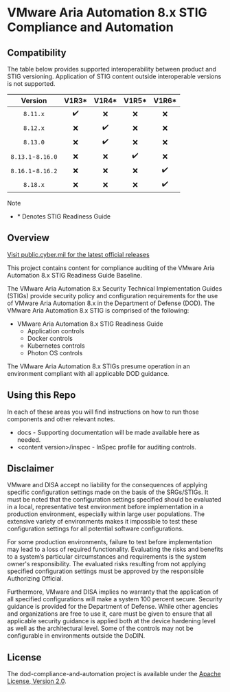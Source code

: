# VMware Aria Automation 8.x STIG Compliance and Automation

## Compatibility
The table below provides supported interoperability between product and STIG versioning. Application of STIG content outside interoperable versions is not supported.

|       Version       |        V1R3*       |        V1R4*       |        V1R5*       |        V1R6*       |
|:-------------------:|:------------------:|:------------------:|:------------------:|:------------------:|
|      `8.11.x`       | :heavy_check_mark: |         :x:        |         :x:        |         :x:        |
|      `8.12.x`       |         :x:        | :heavy_check_mark: |         :x:        |         :x:        |
|      `8.13.0`       |         :x:        | :heavy_check_mark: |         :x:        |         :x:        |
|  `8.13.1`-`8.16.0`  |         :x:        |         :x:        | :heavy_check_mark: |         :x:        |
|  `8.16.1`-`8.16.2`  |         :x:        |         :x:        |         :x:        | :heavy_check_mark: |
|      `8.18.x`       |         :x:        |         :x:        |         :x:        | :heavy_check_mark: |

> [!NOTE]
> - \* Denotes STIG Readiness Guide   

## Overview
[Visit public.cyber.mil for the latest official releases](https://public.cyber.mil/stigs/)

This project contains content for compliance auditing of the VMware Aria Automation 8.x STIG Readiness Guide Baseline.

The VMware Aria Automation 8.x Security Technical Implementation Guides (STIGs) provide security policy and configuration requirements for the use of VMware Aria Automation 8.x in the Department of Defense (DOD). The VMware Aria Automation 8.x STIG is comprised of the following:

- VMware Aria Automation 8.x STIG Readiness Guide
  - Application controls
  - Docker controls
  - Kubernetes controls
  - Photon OS controls

The VMware Aria Automation 8.x STIGs presume operation in an environment compliant with all applicable DOD guidance.

## Using this Repo
In each of these areas you will find instructions on how to run those components and other relevant notes. 

- docs - Supporting documentation will be made available here as needed.
- \<content version\>/inspec - InSpec profile for auditing controls.

## Disclaimer
VMware and DISA accept no liability for the consequences of applying specific configuration settings made on the basis of the SRGs/STIGs. It must be noted that the configuration settings specified should be evaluated in a local, representative test environment before implementation in a production environment, especially within large user populations. The extensive variety of environments makes it impossible to test these configuration settings for all potential software configurations.

For some production environments, failure to test before implementation may lead to a loss of required functionality. Evaluating the risks and benefits to a system’s particular circumstances and requirements is the system owner's responsibility. The evaluated risks resulting from not applying specified configuration settings must be approved by the responsible Authorizing Official.

Furthermore, VMware and DISA implies no warranty that the application of all specified configurations will make a system 100 percent secure. Security guidance is provided for the Department of Defense. While other agencies and organizations are free to use it, care must be given to ensure that all applicable security guidance is applied both at the device hardening level as well as the architectural level. Some of the controls may not be configurable in environments outside the DoDIN.

## License
The dod-compliance-and-automation project is available under the [Apache License, Version 2.0](LICENSE).
